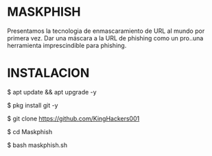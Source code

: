 # MASKPHISH

Presentamos la tecnologia de enmascaramiento de URL al mundo por primera vez. Dar una máscara a la URL de phishing como un pro..una herramienta imprescindible para phishing.

# INSTALACION

$ apt update && apt upgrade -y

$ pkg install git -y

$ git clone https://github.com/KingHackers001

$ cd Maskphish

$ bash maskphish.sh
